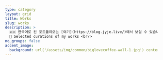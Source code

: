 ```yaml
---
type: category
layout: grid
title: Works
slug: works
description: >
  🇰🇷 한국어로 된 포트폴리오는 [여기](https://blog.jyje.live/)에서 보실 수 있습니다. <br/>
  🚀 Selected curations of my works <br/>
no_groups: false
accent_image: 
  background: url('/assets/img/common/biglovecoffee-wall-1.jpg') center/cover
---
```

